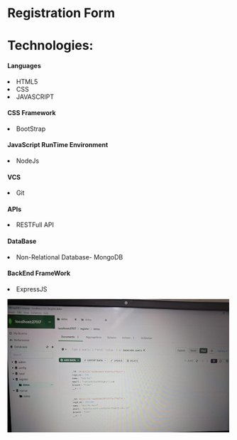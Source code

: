 <h1>Registration Form</h1>
<h1>Technologies:</h1>
<p>
  <h4>Languages</h4>
  <li>HTML5</li>
  <li>CSS</li>
  <li>JAVASCRIPT</li>
  <h4>CSS Framework</h4>
  <li>BootStrap</li>
  <h4>JavaScript RunTime Environment</h4>
  <li>NodeJs</li>
  <h4>VCS</h4>
  <li>Git</li>
  <h4>APIs</h4>
  <li>RESTFull API</li>
  <h4>DataBase</h4>
  <li>Non-Relational Database- MongoDB</li>
  <h4>BackEnd FrameWork</h4>
  <li>ExpressJS</li>
</p>
<img src="img.jpg" alt="DataBase" height="300px" width="500px" >
